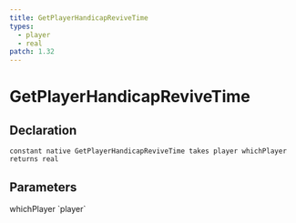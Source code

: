 ```yaml
---
title: GetPlayerHandicapReviveTime
types:
  - player
  - real
patch: 1.32
---
```


# GetPlayerHandicapReviveTime

## Declaration

```
constant native GetPlayerHandicapReviveTime takes player whichPlayer returns real
```

## Parameters
<dl>
  <dt>whichPlayer `player`</dt>
  <dd></dd>
</dl>